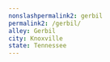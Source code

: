 ```yaml
---
﻿nonslashpermalink2: gerbil
permalink2: /gerbil/
alley: Gerbil
city: Knoxville
state: Tennessee
---
```

